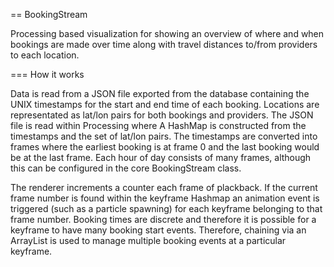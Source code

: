 == BookingStream

Processing based visualization for showing an overview of where and when
bookings are made over time along with travel distances to/from
providers to each location.

=== How it works

Data is read from a JSON file exported from the database containing
the UNIX timestamps for the start and end time of each booking.
Locations are representated as lat/lon pairs for both bookings and
providers. The JSON file is read within Processing where A HashMap is
 constructed from the timestamps and the set of lat/lon pairs. The timestamps are
converted into frames where the earliest booking is at frame 0 and the last
booking would be at the last frame. Each hour of day consists of many
frames, although this can be configured in the core BookingStream class. 

The renderer increments a counter each frame of plackback. If the
current frame number is found within the keyframe Hashmap an
animation event is triggered (such as a particle spawning) for each
keyframe belonging to that frame number. Booking times are discrete and
therefore it is possible for a keyframe to have many booking start
events. Therefore, chaining via an ArrayList is used to manage multiple
booking events at a particular keyframe.


